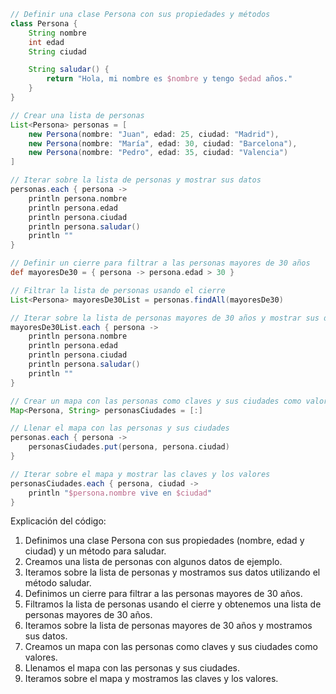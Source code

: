 ```groovy
// Definir una clase Persona con sus propiedades y métodos
class Persona {
    String nombre
    int edad
    String ciudad

    String saludar() {
        return "Hola, mi nombre es $nombre y tengo $edad años."
    }
}

// Crear una lista de personas
List<Persona> personas = [
    new Persona(nombre: "Juan", edad: 25, ciudad: "Madrid"),
    new Persona(nombre: "María", edad: 30, ciudad: "Barcelona"),
    new Persona(nombre: "Pedro", edad: 35, ciudad: "Valencia")
]

// Iterar sobre la lista de personas y mostrar sus datos
personas.each { persona ->
    println persona.nombre
    println persona.edad
    println persona.ciudad
    println persona.saludar()
    println ""
}

// Definir un cierre para filtrar a las personas mayores de 30 años
def mayoresDe30 = { persona -> persona.edad > 30 }

// Filtrar la lista de personas usando el cierre
List<Persona> mayoresDe30List = personas.findAll(mayoresDe30)

// Iterar sobre la lista de personas mayores de 30 años y mostrar sus datos
mayoresDe30List.each { persona ->
    println persona.nombre
    println persona.edad
    println persona.ciudad
    println persona.saludar()
    println ""
}

// Crear un mapa con las personas como claves y sus ciudades como valores
Map<Persona, String> personasCiudades = [:]

// Llenar el mapa con las personas y sus ciudades
personas.each { persona ->
    personasCiudades.put(persona, persona.ciudad)
}

// Iterar sobre el mapa y mostrar las claves y los valores
personasCiudades.each { persona, ciudad ->
    println "$persona.nombre vive en $ciudad"
}
```

Explicación del código:

1. Definimos una clase Persona con sus propiedades (nombre, edad y ciudad) y un método para saludar.
2. Creamos una lista de personas con algunos datos de ejemplo.
3. Iteramos sobre la lista de personas y mostramos sus datos utilizando el método saludar.
4. Definimos un cierre para filtrar a las personas mayores de 30 años.
5. Filtramos la lista de personas usando el cierre y obtenemos una lista de personas mayores de 30 años.
6. Iteramos sobre la lista de personas mayores de 30 años y mostramos sus datos.
7. Creamos un mapa con las personas como claves y sus ciudades como valores.
8. Llenamos el mapa con las personas y sus ciudades.
9. Iteramos sobre el mapa y mostramos las claves y los valores.